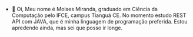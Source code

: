 - 👋 Oi, Meu nome é  Moises Miranda, graduado em Ciência da Computação pelo IFCE, campus Tianguá CE. 
No momento estudo REST API com JAVA, que é minha linguagem de programação preferida. Estou apredendo ainda, mas sei que posso ir longe. 


<!---
moisesmiiranda/moisesmiiranda is a ✨ special ✨ repository because its `README.md` (this file) appears on your GitHub profile.
You can click the Preview link to take a look at your changes.
--->
